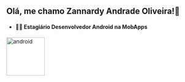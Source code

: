## Olá, me chamo Zannardy Andrade Oliveira!👋
- #### 👩‍💻 Estagiário Desenvolvedor Android na MobApps
<div>
 <img align="center" img height="100" alt="android" src="https://icons.iconarchive.com/icons/dakirby309/simply-styled/256/OS-Android-icon.png">
</div> 
<!---
ZannMobApps/ZannMobApps is a ✨ special ✨ repository because its `README.md` (this file) appears on your GitHub profile.
You can click the Preview link to take a look at your changes.
--->
